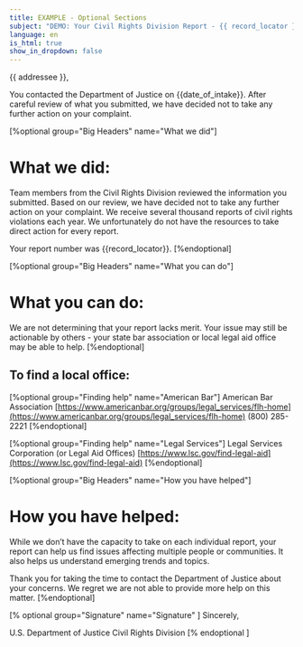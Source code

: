 ```yaml
---
title: EXAMPLE - Optional Sections
subject: "DEMO: Your Civil Rights Division Report - {{ record_locator }} from the {{ section_name }} Section"
language: en
is_html: true
show_in_dropdown: false
---
```


{{ addressee }},

You contacted the Department of Justice on {{date_of_intake}}. After careful review of what you submitted, we have decided not to take any further action on your complaint.

[%optional group="Big Headers" name="What we did"]

# What we did:

Team members from the Civil Rights Division reviewed the information you submitted. Based on our review, we have decided not to take any further action on your complaint. We receive several thousand reports of civil rights violations each year. We unfortunately do not have the resources to take direct action for every report.

Your report number was {{record_locator}}.
[%endoptional]

[%optional group="Big Headers" name="What you can do"]

# What you can do:

We are not determining that your report lacks merit. Your issue may still be actionable by others - your state bar association or local legal aid office may be able to help.
[%endoptional]

## To find a local office:

[%optional group="Finding help" name="American Bar"]
American Bar Association
[https://www.americanbar.org/groups/legal_services/flh-home](https://www.americanbar.org/groups/legal_services/flh-home)
(800) 285-2221
[%endoptional]

[%optional group="Finding help" name="Legal Services"]
Legal Services Corporation (or Legal Aid Offices)
[https://www.lsc.gov/find-legal-aid](https://www.lsc.gov/find-legal-aid)
[%endoptional]

[%optional group="Big Headers" name="How you have helped"]

# How you have helped:

While we don’t have the capacity to take on each individual report, your report can help us find issues affecting multiple people or communities. It also helps us understand emerging trends and topics.

Thank you for taking the time to contact the Department of Justice about your concerns. We regret we are not able to provide more help on this matter.
[%endoptional]

[% optional group="Signature" name="Signature" ]
Sincerely,

U.S. Department of Justice
Civil Rights Division
[% endoptional ]
